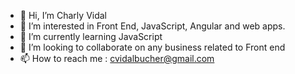 - 👋 Hi, I’m Charly Vidal
- 👀 I’m interested in Front End, JavaScript, Angular and web apps. 
- 🌱 I’m currently learning JavaScript
- 💞️ I’m looking to collaborate on any business related to Front end
- 📫 How to reach me : cvidalbucher@gmail.com

<!---
carvidal/carvidal is a ✨ special ✨ repository because its `README.md` (this file) appears on your GitHub profile.
You can click the Preview link to take a look at your changes.
--->
